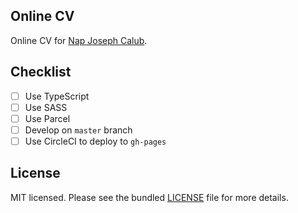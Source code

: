 ## Online CV

Online CV for [Nap Joseph Calub](https://github.com/njncalub).

## Checklist

- [ ] Use TypeScript
- [ ] Use SASS
- [ ] Use Parcel
- [ ] Develop on `master` branch
- [ ] Use CircleCI to deploy to `gh-pages`

## License

MIT licensed. Please see the bundled [LICENSE](./LICENSE.md) file for more details.
